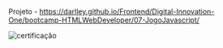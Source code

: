 Projeto - https://darlley.github.io/Frontend/Digital-Innovation-One/bootcamp-HTMLWebDeveloper/07-JogoJavascript/

![certificação](https://hermes.digitalinnovation.one/certificates/cover/D9DA117F.jpg)

